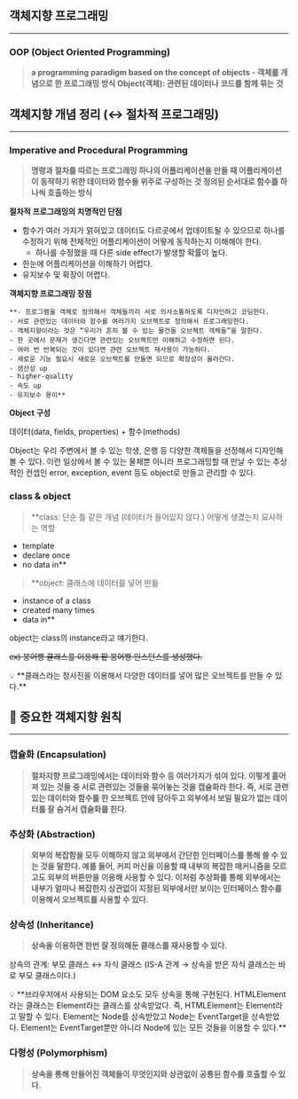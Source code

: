 ## 객체지향 프로그래밍

---

### OOP (Object Oriented Programming)

> **a programming paradigm based on the concept of objects - 객체를 개념으로 한 프로그래밍 방식
Object(객체): 관련된 데이터나 코드를 함께 묶는 것**
> 

## 객체지향 개념 정리 (↔ 절차적 프로그래밍)

---

### Imperative and Procedural Programming

> **명령과 절차를 따르는 프로그래밍
하나의 어플리케이션을 만들 때 어플리케이션이 동작하기 위한 데이터와 함수들 위주로 구성하는 것
정의된 순서대로 함수를 하나씩 호출하는 방식**
> 

**절차적 프로그래밍의 치명적인 단점**

- 함수가 여러 가지가 얽혀있고 데이터도 다르곳에서 업데이트될 수 있으므로 하나를 수정하기 위해 전체적인 어플리케이션이 어떻게 동작하는지 이해해야 한다.
    - 하나를 수정했을 때 다른 side effect가 발생할 확률이 높다.
- 한눈에 어플리케이션을 이해하기 어렵다.
- 유지보수 및 확장이 어렵다.

**객체지향 프로그래밍 장점**

```
**- 프로그램을 객체로 정의해서 객체들끼리 서로 의사소통하도록 디자인하고 코딩한다.
- 서로 관련있는 데이터와 함수를 여러가지 오브젝트로 정의해서 프로그래밍한다.
- 객체지향이라는 것은 “우리가 흔히 볼 수 있는 물건들 오브젝트 객체들”을 말한다.
- 한 곳에서 문제가 생긴다면 관련있는 오브젝트만 이해하고 수정하면 된다.
- 여러 번 반복되는 것이 있다면 관련 오브젝트 재사용이 가능하다.
- 새로운 기능 필요시 새로운 오브젝트를 만들면 되므로 확장성이 올라간다.
- 생산성 up
- higher-quality
- 속도 up
- 유지보수 용이**
```

**Object 구성**

데이터(data, fields, properties) + 함수(methods)

Object는 우리 주변에서 볼 수 있는 학생, 은행 등 다양한 객체들을 선정해서 디자인해볼 수 있다. 이런 일상에서 볼 수 있는 물체뿐 아니라 프로그래밍할 때 만날 수 있는 추상적인 컨셉인 error, exception, event 등도 object로 만들고 관리할 수 있다. 

### class & object

> **class: 단순 틀 같은 개념 (데이터가 들어있지 않다.)
어떻게 생겼는지 묘사하는 역할
- template
- declare once
- no data in**
> 

> **object: 클래스에 데이터를 넣어 만듦
- instance of a class
- created many times
- data in**
> 

object는 class의 instance라고 얘기한다. 

~~ex) 붕어빵 클래스를 이용해 팥 붕어빵 인스턴스를 생성했다.~~

<aside>
💡 **클래스라는 청사진을 이용해서 다양한 데이터를 넣어 많은 오브젝트를 만들 수 있다.**

</aside>

## 🎉 중요한 객체지향 원칙

---

### 캡슐화 (Encapsulation)

> **절차지향 프로그래밍에서는 데이터와 함수 등 여러가지가 섞여 있다. 
이렇게 흩어져 있는 것들 중 서로 관련있는 것들을 묶어놓는 것을 캡슐화라 한다.
즉, 서로 관련 있는 데이터와 함수를 한 오브젝트 안에 담아두고 외부에서 보일 필요가 없는 데이터를 잘 숨겨서 캡슐화를 한다.**
> 

### 추상화 (Abstraction)

> **외부의 복잡함을 모두 이해하지 않고 외부에서 간단한 인터페이스를 통해 쓸 수 있는 것을 말한다.
예를 들어, 커피 머신을 이용할 때 내부의 복잡한 매커니즘을 모르고도 외부의 버튼만을 이용해 사용할 수 있다.
이처럼 추상화를 통해 외부에서는 내부가 얼마나 복잡한지 상관없이 지정된 외부에서만 보이는 인터페이스 함수를 이용해서 오브젝트를 사용할 수 있다.**
> 

### 상속성 (Inheritance)

> **상속을 이용하면 한번 잘 정의해둔 클래스를 재사용할 수 있다.**
> 

상속의 관계: 부모 클래스 ↔ 자식 클래스 (IS-A 관계 → 상속을 받은 자식 클래스는 바로 부모 클래스이다.)

<aside>
💡 **브라우저에서 사용되는 DOM 요소도 모두 상속을 통해 구현된다.
HTMLElement라는 클래스는 Element라는 클래스를 상속받았다. 즉, HTMLElement는 Element라고 말할 수 있다. 
Element는 Node를 상속받았고 Node는 EventTarget을 상속받았다. 
Element는 EventTarget뿐만 아니라 Node에 있는 모든 것들을 이용할 수 있다.**

</aside>

### 다형성 (Polymorphism)

> **상속을 통해 만들어진 객체들이 무엇인지와 상관없이 공통된 함수를 호출할 수 있다.**
>